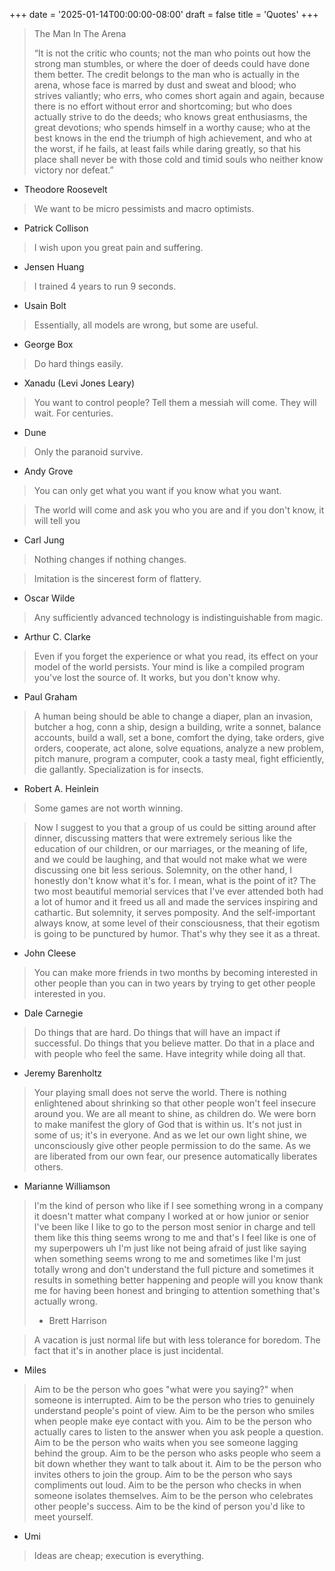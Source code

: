 +++
date = '2025-01-14T00:00:00-08:00'
draft = false
title = 'Quotes'
+++

> The Man In The Arena 
> 
> “It is not the critic who counts; not the man who points out how the strong man stumbles, or where the doer of deeds could have done them better. The credit belongs to the man who is actually in the arena, whose face is marred by dust and sweat and blood; who strives valiantly; who errs, who comes short again and again, because there is no effort without error and shortcoming; but who does actually strive to do the deeds; who knows great enthusiasms, the great devotions; who spends himself in a worthy cause; who at the best knows in the end the triumph of high achievement, and who at the worst, if he fails, at least fails while daring greatly, so that his place shall never be with those cold and timid souls who neither know victory nor defeat.”
- Theodore Roosevelt

> We want to be micro pessimists and macro optimists.
- Patrick Collison

> I wish upon you great pain and suffering.
- Jensen Huang

> I trained 4 years to run 9 seconds.
- Usain Bolt

> Essentially, all models are wrong, but some are useful.
- George Box

> Do hard things easily.
- Xanadu (Levi Jones Leary)


> You want to control people? Tell them a messiah will come. They will wait. For centuries.
- Dune

> Only the paranoid survive.
- Andy Grove

> You can only get what you want if you know what you want.

> The world will come and ask you who you are and if you don't know, it will tell you
- Carl Jung

> Nothing changes if nothing changes.


> Imitation is the sincerest form of flattery.
- Oscar Wilde

> Any sufficiently advanced technology is indistinguishable from magic.
- Arthur C. Clarke

> Even if you forget the experience or what you read, its effect on your model of the world persists. Your mind is like a compiled program you've lost the source of. It works, but you don't know why.
- Paul Graham

> A human being should be able to change a diaper, plan an invasion, butcher a hog, conn a ship, design a building, write a sonnet, balance accounts, build a wall, set a bone, comfort the dying, take orders, give orders, cooperate, act alone, solve equations, analyze a new problem, pitch manure, program a computer, cook a tasty meal, fight efficiently, die gallantly. Specialization is for insects.
- Robert A. Heinlein

> Some games are not worth winning.

> Now I suggest to you that a group of us could be sitting around after dinner, discussing matters that were extremely serious like the education of our children, or our marriages, or the meaning of life, and we could be laughing, and that would not make what we were discussing one bit less serious. Solemnity, on the other hand, I honestly don't know what it's for. I mean, what is the point of it? The two most beautiful memorial services that I've ever attended both had a lot of humor and it freed us all and made the services inspiring and cathartic. But solemnity, it serves pomposity. And the self-important always know, at some level of their consciousness, that their egotism is going to be punctured by humor. That's why they see it as a threat.
- John Cleese

> You can make more friends in two months by becoming interested in other people than you can in two years by trying to get other people interested in you.
- Dale Carnegie

> Do things that are hard. Do things that will have an impact if successful. Do things that you believe matter. Do that in a place and with people who feel the same. Have integrity while doing all that.
- Jeremy Barenholtz

> Your playing small does not serve the world. There is nothing enlightened about shrinking so that other people won't feel insecure around you. We are all meant to shine, as children do. We were born to make manifest the glory of God that is within us. It's not just in some of us; it's in everyone. And as we let our own light shine, we unconsciously give other people permission to do the same. As we are liberated from our own fear, our presence automatically liberates others.
- Marianne Williamson

> I'm the kind of person who like if I see something wrong in a company it doesn't matter what company I worked at or how junior or senior I've been like I like to go to the person most senior in charge and tell them like this thing seems wrong to me and that's I feel like is one of my superpowers uh I'm just like not being afraid of just like saying when something seems wrong to me and sometimes like I'm just totally wrong and don't understand the full picture and sometimes it results in something better happening and people will you know thank me for having been honest and bringing to attention something that's actually wrong.
> 
> - Brett Harrison


> A vacation is just normal life but with less tolerance for boredom. The fact that it's in another place is just incidental.
- Miles

> Aim to be the person who goes "what were you saying?" when someone is interrupted. Aim to be the person who tries to genuinely understand people's point of view. Aim to be the person who smiles when people make eye contact with you. Aim to be the person who actually cares to listen to the answer when you ask people a question. Aim to be the person who waits when you see someone lagging behind the group. Aim to be the person who asks people who seem a bit down whether they want to talk about it. Aim to be the person who invites others to join the group. Aim to be the person who says compliments out loud. Aim to be the person who checks in when someone isolates themselves. Aim to be the person who celebrates other people's success. Aim to be the kind of person you'd like to meet yourself.
- Umi

> Ideas are cheap; execution is everything.
